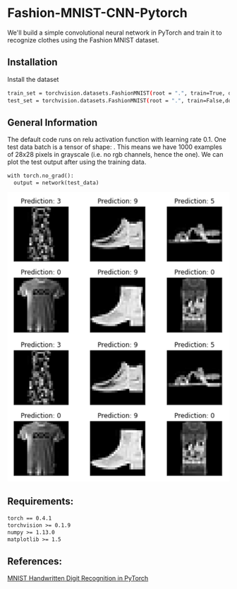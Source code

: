 # Fashion-MNIST-CNN-Pytorch

We'll build a simple convolutional neural network in PyTorch and train it to recognize clothes using the Fashion MNIST dataset.

## Installation

Install the dataset

```bash
train_set = torchvision.datasets.FashionMNIST(root = ".", train=True, download=True, transform=transforms.ToTensor())
test_set = torchvision.datasets.FashionMNIST(root = ".", train=False,download=True, transform=transforms.ToTensor())

```

## General Information

The default code runs on relu activation function with learning rate 0.1. One test data batch is a  tensor of shape: . This means we have 1000 examples of 28x28 pixels in grayscale (i.e. no rgb channels, hence the one). We can plot the test output after using the training data.
```
with torch.no_grad():
  output = network(test_data)
```

<img src="https://github.com/Anum29/Fashion-MNIST-CNN-Pytorch/blob/main/output.png">


## Requirements:
```
torch == 0.4.1
torchvision >= 0.1.9
numpy >= 1.13.0
matplotlib >= 1.5
```

## References:

[MNIST Handwritten Digit Recognition in PyTorch](https://nextjournal.com/gkoehler/pytorch-mnist)
